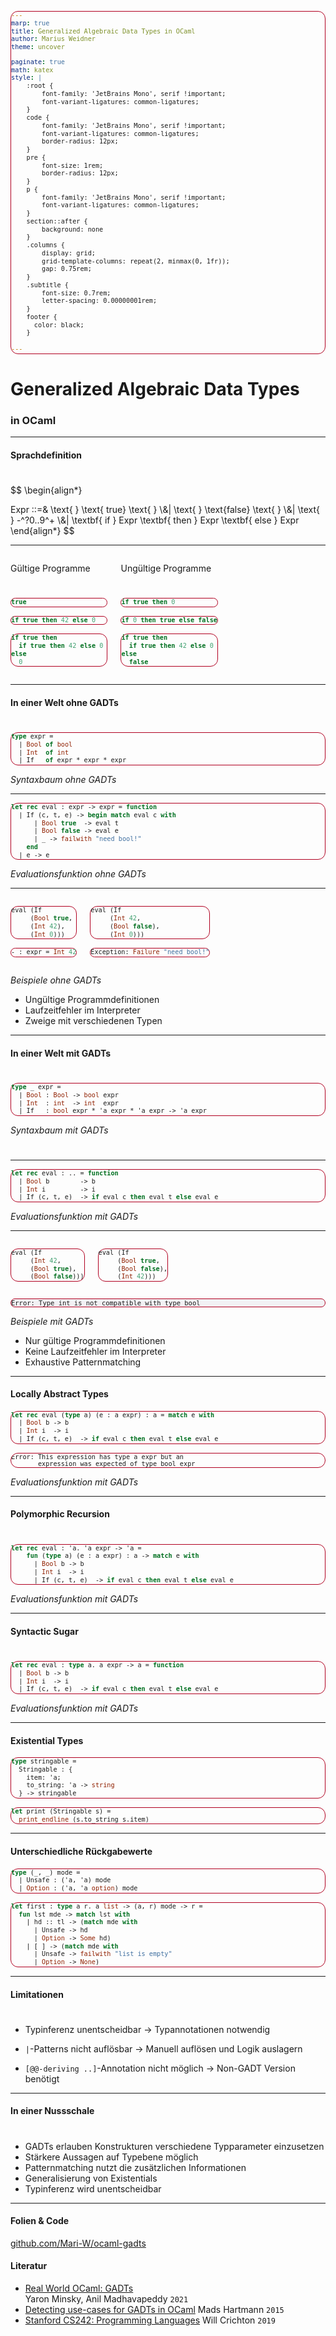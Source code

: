 ```yaml
---
marp: true
title: Generalized Algebraic Data Types in OCaml
author: Marius Weidner
theme: uncover

paginate: true
math: katex
style: |
    :root {
        font-family: 'JetBrains Mono', serif !important;
        font-variant-ligatures: common-ligatures;
    }
    code {
        font-family: 'JetBrains Mono', serif !important;
        font-variant-ligatures: common-ligatures;
        border-radius: 12px;
    }
    pre {
        font-size: 1rem;
        border-radius: 12px;
    }
    p {
        font-family: 'JetBrains Mono', serif !important;
        font-variant-ligatures: common-ligatures;
    }
    section::after {
        background: none
    }
    .columns {
        display: grid;
        grid-template-columns: repeat(2, minmax(0, 1fr));
        gap: 0.75rem;
    }
    .subtitle {
        font-size: 0.7rem;
        letter-spacing: 0.00000001rem;
    }
    footer {
      color: black;
    }
    
---
```


<!-- _paginate: false -->
<!-- _footer: Marius Weidner ‒ Lehrstuhl für Programmiersprachen ‒ Proseminar '22 -->

<!-- 
- Wichtiges vorangegangenes Kapitel: Variants
- Der Plan
  - Eigene Sprache `L-If`
  - Nachteile bei Interpreterimplementierung ohne GADTs
  - Vorteile mit 
  - 2 weitere Konzepte mit GADTs
- Übergang: Beginn mit der eignen Sprache
-->

# Generalized Algebraic Data Types
### in OCaml

---

<!--
- Grammatik
- Atoms kleinste Einheit
- Bools & Ints
- Ifs

-->

#### Sprachdefinition

#
#

$$
\begin{align*}

Expr ::=& \text{ } \text{  true} \text{ } \\&| \text{ } \text{false}  \text{ } \\&| \text{ } -^?0..9^+ \\&| \textbf{ if } Expr \textbf{ then } Expr \textbf{ else } Expr
\end{align*}
$$

---

<style scoped> 
  pre {  
    font-size: 0.8rem;
  }
  div.error > pre {
    font-size: 0.777rem;
    border: 0.05rem;
    background-color: rgb(242, 241, 244); 
    border-color: #B00020;
    border-style: solid;
    border-radius: 12px;
  }
</style>

<div class="columns">
<div>

<!--
- atom ist program
- if ist program
- program nested

- ! invalid syntax
- ! int als condition
- ! verschiedene typen in zweigen
-->

Gültige Programme

#
#

```ocaml
true                     
```
```ocaml
if true then 42 else 0   
```
```ocaml
if true then 
  if true then 42 else 0 
else 
  0
```
</div>

<div class="error">

Ungültige Programme

#
#

```ocaml
if true then 0
```
```ocaml
if 0 then true else false
```
```ocaml
if true then 
  if true then 42 else 0
else
  false
```

</div>
</div>

---

<!--
- 
-->

#### In einer Welt ohne GADTs

# 

<style scoped> pre {  font-size: 1rem; }
</style>

```ocaml
type expr =
  | Bool of bool
  | Int  of int
  | If   of expr * expr * expr
```

_<p class="subtitle">Syntaxbaum ohne GADTs</p>_

---

```ocaml
let rec eval : expr -> expr = function
  | If (c, t, e) -> begin match eval c with
      | Bool true  -> eval t
      | Bool false -> eval e
      | _ -> failwith "need bool!"
    end
  | e -> e
```

_<p class="subtitle">Evaluationsfunktion ohne GADTs</p>_

---

<style scoped> pre { font-size: 0.7rem; }
</style>
<div class="columns">
<div>

```ocaml
eval (If 
     (Bool true,
     (Int 42),
     (Int 0)))
```

```ocaml
- : expr = Int 42
```

</div><div>

```ocaml
eval (If 
     (Int 42,
     (Bool false),
     (Int 0)))           
```
```ocaml
Exception: Failure "need bool!"
```

</div>
</div>

_<p class="subtitle">Beispiele ohne GADTs</p>_

- Ungültige Programmdefinitionen
- Laufzeitfehler im Interpreter   
- Zweige mit verschiedenen Typen

---

#### In einer Welt mit GADTs

#

<style scoped> pre { font-size: 0.9rem; }
</style>

```ocaml
type _ expr =
  | Bool : Bool -> bool expr
  | Int  : int  -> int  expr
  | If   : bool expr * 'a expr * 'a expr -> 'a expr
```

_<p class="subtitle">Syntaxbaum mit GADTs</p>_

# 
--- 

<style scoped>  pre { font-size: 0.85rem; }
</style>

```ocaml
let rec eval : .. = function
  | Bool b        -> b
  | Int i         -> i
  | If (c, t, e)  -> if eval c then eval t else eval e
```

_<p class="subtitle">Evaluationsfunktion mit GADTs</p>_

---


<style scoped> 
  pre {  
    font-size: 0.8rem;
  }
  div.error > pre {
    font-size: 0.77rem;
    border: 0.1rem;
    background-color: rgb(242, 241, 244); 
    border-color: #B00020;
    border-style: solid;
    border-radius: 12px;
  }
</style>
<div class="columns">
<div class="error">

```ocaml
eval (If 
     (Int 42,
     (Bool true),
     (Bool false)))
```


</div>
<div class="error">

```ocaml
eval (If 
     (Bool true,
     (Bool false),
     (Int 42)))
```

</div>
</div>

<div class="error">

```
Error: Type int is not compatible with type bool
```

</div>

_<p class="subtitle">Beispiele mit GADTs</p>_

- Nur gültige Programmdefinitionen
- Keine Laufzeitfehler im Interpreter
- Exhaustive Patternmatching

---

#### Locally Abstract Types


<style scoped>  
pre { 
  font-size: 0.85rem;
  border: 0.1rem;
  border-color: #B00020;
  border-style: solid;
  border-radius: 12px;
} 
</style>

```ocaml
let rec eval (type a) (e : a expr) : a = match e with
  | Bool b -> b
  | Int i  -> i
  | If (c, t, e)  -> if eval c then eval t else eval e
```

```
Error: This expression has type a expr but an
       expression was expected of type bool expr      
```

_<p class="subtitle">Evaluationsfunktion mit GADTs</p>_

---

#### Polymorphic Recursion

#
#

<style scoped>  pre { font-size: 0.75rem; }
</style>

```ocaml
let rec eval : 'a. 'a expr -> 'a = 
    fun (type a) (e : a expr) : a -> match e with
      | Bool b -> b
      | Int i  -> i
      | If (c, t, e)  -> if eval c then eval t else eval e
```

_<p class="subtitle">Evaluationsfunktion mit GADTs</p>_

---

#### Syntactic Sugar

# 
#

<style scoped>  pre { font-size: 0.8rem; }
</style>


```ocaml
let rec eval : type a. a expr -> a = function
  | Bool b -> b
  | Int i  -> i
  | If (c, t, e)  -> if eval c then eval t else eval e   
```

_<p class="subtitle">Evaluationsfunktion mit GADTs</p>_

---

#### Existential Types

```ocaml
type stringable =                          
  Stringable : { 
    item: 'a; 
    to_string: 'a -> string 
  } -> stringable
```
```ocaml
let print (Stringable s) = 
  print_endline (s.to_string s.item)       
```

---

#### Unterschiedliche Rückgabewerte

<style scoped>  pre { font-size: 0.75rem;  }
</style>

```ocaml
type (_, _) mode = 
  | Unsafe : ('a, 'a) mode
  | Option : ('a, 'a option) mode                  
```

```ocaml
let first : type a r. a list -> (a, r) mode -> r = 
  fun lst mde -> match lst with
    | hd :: tl -> (match mde with
      | Unsafe -> hd
      | Option -> Some hd)
    | [ ] -> (match mde with
      | Unsafe -> failwith "list is empty"
      | Option -> None)
```

---

#### Limitationen
#

- Typinferenz unentscheidbar
   $\rightarrow$ Typannotationen notwendig

- `|`-Patterns nicht auflösbar
   $\rightarrow$ Manuell auflösen und Logik auslagern

- `[@@-deriving ..]`-Annotation nicht möglich
   $\rightarrow$ Non-GADT Version benötigt

---
#### In einer Nussschale
#


- GADTs erlauben Konstrukturen verschiedene Typparameter einzusetzen
- Stärkere Aussagen auf Typebene möglich
- Patternmatching nutzt die zusätzlichen Informationen
- Generalisierung von Existentials
- Typinferenz wird unentscheidbar

---
#### Folien & Code
[github.com/Mari-W/ocaml-gadts](https://github.com/Mari-W/ocaml-gadts)


#### Literatur
- [Real World OCaml: GADTs](https://dev.realworldocaml.org/gadts.html) <br> Yaron Minsky, Anil Madhavapeddy `2021`
- [Detecting use-cases for GADTs in OCaml](https://blog.mads-hartmann.com/ocaml/2015/01/05/gadt-ocaml.html) Mads Hartmann   `2015`
- [Stanford CS242: Programming Languages](https://stanford-cs242.github.io/assets/slides/04.2-polymorphism-existential.pdf)
Will Crichton `2019`

<!--
---
#### Variants vs GADTs

#

<style scoped> pre { font-size: 0.7rem; } 
</style>
<div class="columns">
<div>

```ocaml
type atom =
  | Bool : bool -> atom
  | Int  : int  -> atom
```
_<p class="subtitle">`atom` ohne GADTs</p>_
</div>
<div>

```ocaml
type _ atom =
  | Bool : bool -> bool atom
  | Int  : int  -> int  atom
```
_<p class="subtitle">`atom` mit GADTs</p>_
</div>
</div>


#

Konstrukturen können _verschiedene_ Typparameter einsetzen.
-->
